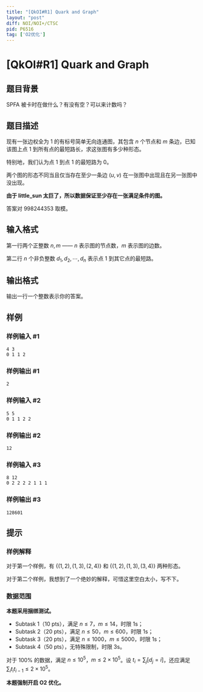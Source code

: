 ```yaml
---
title: "[QkOI#R1] Quark and Graph"
layout: "post"
diff: NOI/NOI+/CTSC
pid: P6516
tag: ['O2优化']
---
```

# [QkOI#R1] Quark and Graph
## 题目背景

SPFA 被卡时在做什么？有没有空？可以来计数吗？
## 题目描述

现有一张边权全为 $1$ 的有标号简单无向连通图，其包含 $n$ 个节点和 $m$ 条边，已知该图上点 $1$ 到所有点的最短路长，求这张图有多少种形态。

特别地，我们认为点 $1$ 到点 $1$ 的最短路为 $0$。

两个图的形态不同当且仅当存在至少一条边 $(u,v)$ 在一张图中出现且在另一张图中没出现。

**由于 little_sun 太巨了，所以数据保证至少存在一张满足条件的图。**

答案对 $998244353$ 取模。
## 输入格式

第一行两个正整数 $n,m$ —— $n$ 表示图的节点数，$m$ 表示图的边数。

第二行 $n$ 个非负整数 $d_1,d_2,\cdots,d_n$ 表示点 $1$ 到其它点的最短路。
## 输出格式

输出一行一个整数表示你的答案。
## 样例

### 样例输入 #1
```
4 3
0 1 1 2
```
### 样例输出 #1
```
2
```
### 样例输入 #2
```
5 5
0 1 1 2 2

```
### 样例输出 #2
```
12
```
### 样例输入 #3
```
8 12
0 2 2 2 2 1 1 1
```
### 样例输出 #3
```
128601
```
## 提示

### 样例解释

对于第一个样例，有 $\{(1,2),(1,3),(2,4)\}$ 和 $\{(1,2),(1,3),(3,4)\}$ 两种形态。

对于第二个样例，我想到了一个绝妙的解释，可惜这里空白太小，写不下。

### 数据范围

**本题采用捆绑测试。**

- Subtask 1（10 pts），满足 $n\le 7$，$m\le 14$，时限 1s；
- Subtask 2（20 pts），满足 $n\le 50$，$m\le 600$，时限 1s；
- Subtask 3（20 pts），满足 $n\le 1000$，$m\le 5000$，时限 1s；
- Subtask 4（50 pts），无特殊限制，时限 3s。

对于 $100\%$ 的数据，满足 $n\le 10^5$，$m\le 2\times 10^5$。设 $t_i=\sum_j[d_j=i]$，还应满足 $\sum_{i}t_it_{i-1}\le 2\times 10^5$。

**本题强制开启 O2 优化。**
